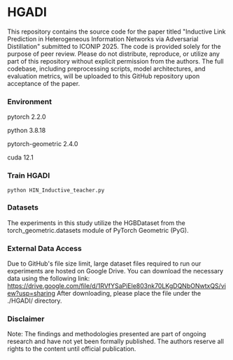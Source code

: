 # HGADI
This repository contains the source code for the paper titled "Inductive Link Prediction in Heterogeneous
Information Networks via Adversarial Distillation" submitted to ICONIP 2025. The code is provided solely for the purpose of peer review. Please do not distribute, reproduce, or utilize any part of this repository without explicit permission from the authors. The full codebase, including preprocessing scripts, model architectures, and evaluation metrics, will be uploaded to this GitHub repository upon acceptance of the paper. 

### Environment
pytorch 2.2.0

python 3.8.18

pytorch-geometric 2.4.0

cuda 12.1

### Train HGADI
`python HIN_Inductive_teacher.py`

### Datasets
The experiments in this study utilize the HGBDataset from the torch_geometric.datasets module of PyTorch Geometric (PyG). 
### External Data Access
Due to GitHub's file size limit, large dataset files required to run our experiments are hosted on Google Drive.
You can download the necessary data using the following link:
https://drive.google.com/file/d/1RVfYSaPiEle803nk70LKgDQNbONwtxQS/view?usp=sharing
After downloading, please place the file under the ./HGADI/ directory.

### Disclaimer
Note: The findings and methodologies presented are part of ongoing research and have not yet been formally published. The authors reserve all rights to the content until official publication.
